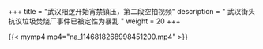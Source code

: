 +++
title = "武汉阳逻开始宵禁镇压，第二段空拍视频"
description = " 武汉街头抗议垃圾焚烧厂事件已被定性为暴乱 "
weight = 20
+++

{{< mymp4 mp4="na_1146818268998451200.mp4" >}}

